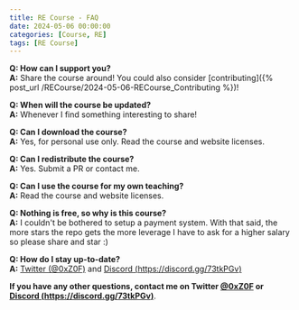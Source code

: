 ```yaml
---
title: RE Course - FAQ
date: 2024-05-06 00:00:00
categories: [Course, RE]
tags: [RE Course]
---
```


**Q: How can I support you?**  
**A:** Share the course around! You could also consider [contributing]({% post_url /RECourse/2024-05-06-RECourse_Contributing %})!

**Q: When will the course be updated?**   
**A:** Whenever I find something interesting to share!

**Q: Can I download the course?**  
**A:** Yes, for personal use only. Read the course and website licenses.

**Q: Can I redistribute the course?**  
**A:** Yes. Submit a PR or contact me.

**Q: Can I use the course for my own teaching?**  
**A:** Read the course and website licenses.

**Q: Nothing is free, so why is this course?**  
**A:** I couldn't be bothered to setup a payment system. With that said, the more stars the repo gets the more leverage I have to ask for a higher salary so please share and star :)

**Q: How do I stay up-to-date?**   
**A:** [Twitter (@0xZ0F)](https://twitter.com/0xZ0F) and [Discord (https://discord.gg/73tkPGv)](https://discord.gg/73tkPGv)

**If you have any other questions, contact me on Twitter [@0xZ0F](https://twitter.com/0xZ0F) or [Discord (https://discord.gg/73tkPGv)](https://discord.gg/73tkPGv)**.